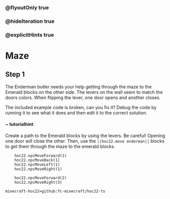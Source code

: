 ### @flyoutOnly true
### @hideIteration true
### @explicitHints true


# Maze

## Step 1
The Enderman butler needs your help getting through the maze to the Emerald blocks on the other side. The levers on the wall seem to match the doors colors. When flipping the lever, one door opens and another closes. 

The included example code is broken, can you fix it? Debug the code by running it to see what it does and then edit it to the correct solution.

#### ~ tutorialhint 
Create a path to the Emerald blocks by using the levers. Be careful! Opening one door will close the other. Then, use the ``||hoc22.move enderman||`` blocks to get them through the maze to the emerald blocks.



```ghost
    hoc22.npcMoveForward(1)
    hoc22.npcMoveBack(1)
    hoc22.npcMoveLeft(1)
    hoc22.npcMoveRight(1)
```
```template
    hoc22.npcMoveForward(2)
    hoc22.npcMoveRight(3) 
```
```package
minecraft-hoc22=github:fc-minecraft/hoc22-ts
```